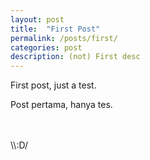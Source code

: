 ```yaml
---
layout: post
title:  "First Post"
permalink: /posts/first/
categories: post
description: (not) First desc
---
```

First post, just a test.

Post pertama, hanya tes.

<br>
<br>
\\:D/